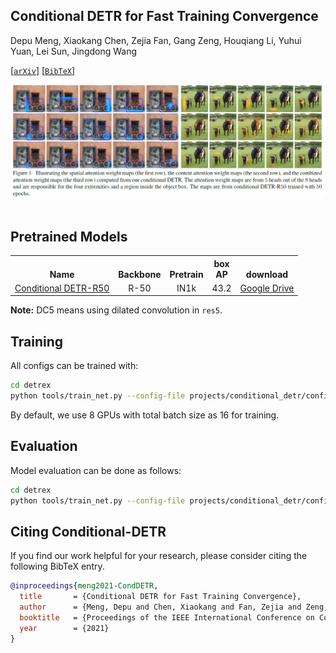 ## Conditional DETR for Fast Training Convergence

Depu Meng, Xiaokang Chen, Zejia Fan, Gang Zeng, Houqiang Li, Yuhui Yuan, Lei Sun, Jingdong Wang

[[`arXiv`](https://arxiv.org/abs/2108.06152)] [[`BibTeX`](#citing-conditional-detr)]

<div align="center">
  <img src="./assets/attention-maps.png"/>
</div><br/>

## Pretrained Models
<table><tbody>
<!-- START TABLE -->
<!-- TABLE HEADER -->
<th valign="bottom">Name</th>
<th valign="bottom">Backbone</th>
<th valign="bottom">Pretrain</th>
<th valign="bottom">box<br/>AP</th>
<th valign="bottom">download</th>
<!-- TABLE BODY -->
<!-- ROW: dab_detr_r50_50ep -->
 <tr><td align="left"><a href="configs/dab_detr_r50_50ep.py">Conditional DETR-R50</a></td>
<td align="center">R-50</td>
<td align="center">IN1k</td>
<td align="center">43.2</td>
<td align="center"> <a href="">Google Drive</a></td>
</tr>
</tbody></table>

**Note:** DC5 means using dilated convolution in `res5`.


## Training
All configs can be trained with:
```bash
cd detrex
python tools/train_net.py --config-file projects/conditional_detr/configs/path/to/config.py --num-gpus 8
```
By default, we use 8 GPUs with total batch size as 16 for training.

## Evaluation
Model evaluation can be done as follows:
```bash
cd detrex
python tools/train_net.py --config-file projects/conditional_detr/configs/path/to/config.py --eval-only train.init_checkpoint=/path/to/model_checkpoint
```

## Citing Conditional-DETR
If you find our work helpful for your research, please consider citing the following BibTeX entry.

```BibTex
@inproceedings{meng2021-CondDETR,
  title       = {Conditional DETR for Fast Training Convergence},
  author      = {Meng, Depu and Chen, Xiaokang and Fan, Zejia and Zeng, Gang and Li, Houqiang and Yuan, Yuhui and Sun, Lei and Wang, Jingdong},
  booktitle   = {Proceedings of the IEEE International Conference on Computer Vision (ICCV)},
  year        = {2021}
}
```

